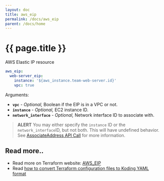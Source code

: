 ```yaml
---
layout: doc
title: aws_eip
permalink: /docs/aws_eip
parent: /docs/home
---
```


# {{ page.title }}

AWS Elastic IP resource

```yaml
aws_eip:
  web-server_eip:
    instance: '${aws_instance.team-web-server.id}'
    vpc: true  
```

Arguments:

* **`vpc`** \- _Optional,_ Boolean if the EIP is in a VPC or not.
* **`instance`** \- _Optional,_ EC2 instance ID.
* **`network_interface`** \- _Optional,_ Network interface ID to associate with.

> **ALERT** You may either specify the `instance` ID or the `network_interface`ID, but not both. This will have undefined behavior. See [AssociateAddress API Call](https://docs.aws.amazon.com/fr_fr/AWSEC2/latest/APIReference/API_AssociateAddress.html) for more information.


## Read more..  

* Read more on Terraform website: [AWS_EIP](https://www.terraform.io/docs/providers/aws/r/eip.html)
* Read [how to convert Terraform configuration files to Koding YAML format](//www.koding.com/docs/terraform-to-koding)
